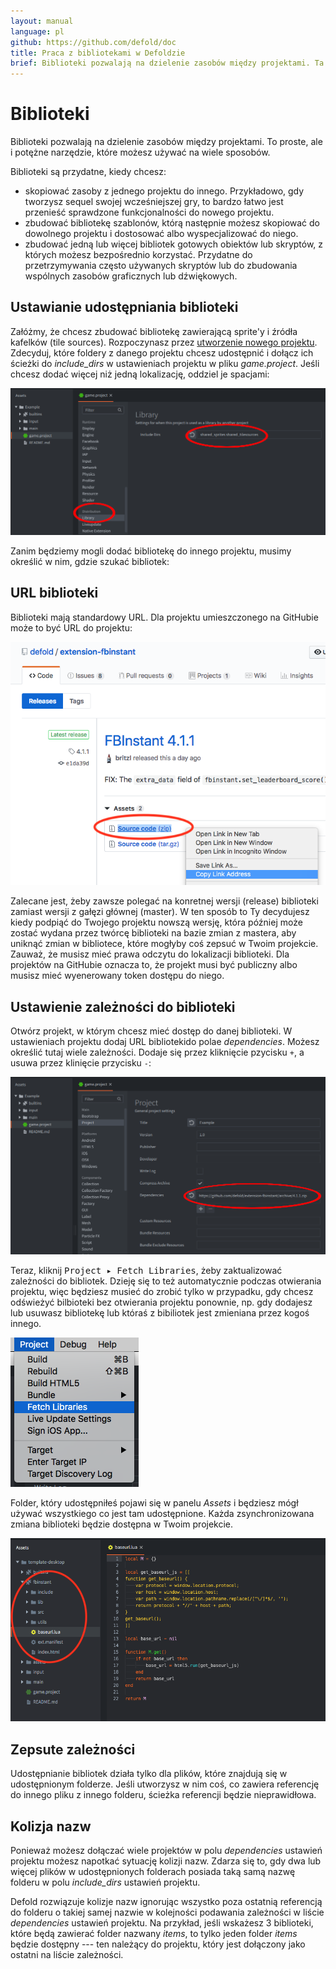 ```yaml
---
layout: manual
language: pl
github: https://github.com/defold/doc
title: Praca z bibliotekami w Defoldzie
brief: Biblioteki pozwalają na dzielenie zasobów między projektami. Ta instrukcja opisuje jak działają.
---
```


# Biblioteki

Biblioteki pozwalają na dzielenie zasobów między projektami. To proste, ale i potężne narzędzie, które możesz używać na wiele sposobów.

Biblioteki są przydatne, kiedy chcesz:

* skopiować zasoby z jednego projektu do innego. Przykładowo, gdy tworzysz sequel swojej wcześniejszej gry, to bardzo łatwo jest przenieść sprawdzone funkcjonalności do nowego projektu.
* zbudować bibliotekę szablonów, którą następnie możesz skopiować do dowolnego projektu i dostosować albo wyspecjalizować do niego.
* zbudować jedną lub więcej bibliotek gotowych obiektów lub skryptów, z których możesz bezpośrednio korzystać. Przydatne do przetrzymywania często używanych skryptów lub do zbudowania wspólnych zasobów graficznych lub dźwiękowych.

## Ustawianie udostępniania biblioteki

Załóżmy, że chcesz zbudować bibliotekę zawierającą sprite'y i źródła kafelków (tile sources). Rozpoczynasz przez [utworzenie nowego projektu](/pl/manuals/project-setup/). Zdecyduj, które foldery z danego projektu chcesz udostępnić i dołącz ich ścieżki do *include_dirs* w ustawieniach projektu w pliku *game.project*. Jeśli chcesz dodać więcej niż jedną lokalizację, oddziel je spacjami:

![Include dirs](/manuals/images/libraries/libraries_include_dirs.png)

Zanim będziemy mogli dodać bibliotekę do innego projektu, musimy określić w nim, gdzie szukać bibliotek:

## URL biblioteki

Biblioteki mają standardowy URL. Dla projektu umieszczonego na GitHubie może to być URL do projektu:

![GitHub Library URL](/manuals/images/libraries/libraries_library_url_github.png)

<div class='important' markdown='1'>
Zalecane jest, żeby zawsze polegać na konretnej wersji (release) biblioteki zamiast wersji z gałęzi głównej (master). W ten sposób to Ty decydujesz kiedy podpiąć do Twojego projektu nowszą wersję, która później może zostać wydana przez twórcę biblioteki na bazie zmian z mastera, aby uniknąć zmian w bibliotece, które mogłyby coś zepsuć w Twoim projekcie.
</div>

<div class='important' markdown='1'>
Zauważ, że musisz mieć prawa odczytu do lokalizacji biblioteki. Dla projektów na GitHubie oznacza to, że projekt musi być publiczny albo musisz mieć wyenerowany token dostępu do niego.
</div>

## Ustawienie zależności do biblioteki

Otwórz projekt, w którym chcesz mieć dostęp do danej biblioteki. W ustawieniach projektu dodaj URL bibliotekido polae *dependencies*. Możesz określić tutaj wiele zależności. Dodaje się przez kliknięcie pzycisku `+`, a usuwa przez klinięcie przycisku `-`:

![Dependencies](/manuals/images/libraries/libraries_dependencies.png)

Teraz, kliknij <kbd>Project ▸ Fetch Libraries</kbd>, żeby zaktualizować zależności do bibliotek. Dzieję się to też automatycznie podczas otwierania projektu, więc będziesz musieć do zrobić tylko w przypadku, gdy chcesz odświeżyć bilbioteki bez otwierania projektu ponownie, np. gdy dodajesz lub usuwasz bibliotekę lub któraś z bibiliotek jest zmieniana przez kogoś innego.

![Fetch Libraries](/manuals/images/libraries/libraries_fetch_libraries.png)

Folder, który udostępniłeś pojawi się w panelu *Assets* i będziesz mógł używać wszystkiego co jest tam udostępnione. Każda zsynchronizowana zmiana biblioteki będzie dostępna w Twoim projekcie.

![Library setup done](/manuals/images/libraries/libraries_done.png)

## Zepsute zależności

Udostępnianie bibliotek działa tylko dla plików, które znajdują się w udostępnionym folderze. Jeśli utworzysz w nim coś, co zawiera referencję do innego pliku z innego folderu, ścieżka referencji będzie nieprawidłowa.

## Kolizja nazw

Ponieważ możesz dołączać wiele projektów w polu *dependencies* ustawień projektu możesz napotkać sytuację kolizji nazw. Zdarza się to, gdy dwa lub więcej plików w udostępnionych folderach posiada taką samą nazwę folderu w polu *include_dirs* ustawień projektu.

Defold rozwiązuje kolizje nazw ignorując wszystko poza ostatnią referencją do folderu o takiej samej nazwie w kolejności podawania zależności w liście *dependencies* ustawień projektu. Na przykład, jeśli wskażesz 3 biblioteki, które będą zawierać folder nazwany *items*, to tylko jeden folder *items* będzie dostępny --- ten należący do projektu, który jest dołączony jako ostatni na liście zależności.
